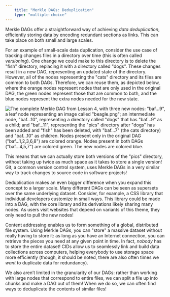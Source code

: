 ```yaml
---
    title: "Merkle DAGs: Deduplication"
    type: "multiple-choice"
---
```


Merkle DAGs offer a straightforward way of achieving *data
deduplication*, efficiently storing data by encoding redundant
sections as links. This can take place on both small and large
scales.

For an example of small-scale data duplication, consider the use
case of tracking changes files in a directory over time (this is
often called *versioning*). One change we could make to this
directory is to delete the "fish" directory, replacing it with a
directory called "dogs". These changes result in a new DAG,
representing an updated state of the directory. However, all of
the nodes representing the "cats" directory and its files are
common to both DAGs. Therefore, we can reuse them, as depicted
below, where the orange nodes represent nodes that are only used
in the original DAG, the green nodes represent those that are
common to both, and the blue nodes represent the extra nodes
needed for the new state.

![The complete Merkle DAG from Lesson 4, with three new nodes: "baf...9", a leaf node representing an image called "beagle.png"; an intermediate node, "baf...10", representing a directory called "dogs" that has "baf...9" as a child; and "baf...11", representing the "pics" directory after "dogs" has been added and "fish" has been deleted, with "baf...7" (the cats directory) and "baf...10" as children. Nodes present only in the original DAG ("baf...1,2,3,6,8") are colored orange. Nodes present in both DAGs ("baf...4,5,7") are colored green. The new nodes are colored blue.](/tutorial-assets/T0008L07-deduplication.png)

This means that we can actually store both versions of the "pics"
directory, without taking up twice as much space as it takes to
store a single version! Git, a common version control system,
uses Merkle DAGs in a very similar way to track changes to source
code in software projects!

Deduplication makes an even bigger difference when you expand
this concept to a larger scale. Many different DAGs can be seen
as supersets over the same underlying dataset. Consider, for
example, a CSS library that individual developers customize in
small ways. This library could be made into a DAG, with the core
library and its derivations likely sharing many nodes. As users
visit websites that depend on variants of this theme, they only
need to pull the new nodes!

Content addressing enables us to form something of a global,
distributed file system. Using Merkle DAGs, you can "store" a
massive dataset without really having to store it: as long as you
have an Internet connection, you can retrieve the pieces you need
at any given point in time. In fact, *nobody* has to store the
entire dataset! CIDs allow us to seamlessly link and build data
collections across computers, helping everybody to use storage
space more efficiently (though, it should be noted, there are
also often times we *want* to duplicate data for redundancy).

We also aren’t limited in the granularity of our DAGs: rather
than working with large nodes that correspond to entire files, we
can split a file up into chunks and make a DAG out of them! When
we do so, we can often find ways to deduplicate the contents of
similar files!
